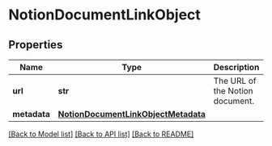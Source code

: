 # NotionDocumentLinkObject

## Properties
Name | Type | Description | Notes
------------ | ------------- | ------------- | -------------
**url** | **str** | The URL of the Notion document. | 
**metadata** | [**NotionDocumentLinkObjectMetadata**](NotionDocumentLinkObjectMetadata.md) |  | 

[[Back to Model list]](../README.md#documentation-for-models) [[Back to API list]](../README.md#documentation-for-api-endpoints) [[Back to README]](../README.md)

